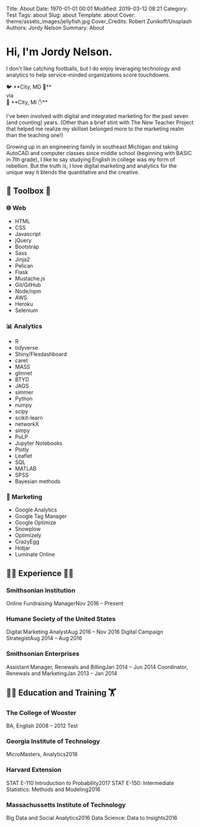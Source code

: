 Title: About
Date: 1970-01-01 00:01
Modified: 2019-03-12 08:21
Category: Test
Tags: about
Slug: about
Template: about
Cover: theme/assets_images/jellyfish.jpg
Cover_Credits: Robert Zunikoff/Unsplash
Authors: Jordy Nelson
Summary: About

# Hi, I'm Jordy Nelson.

I don't like catching footballs, but I do enjoy leveraging technology and analytics to help service-minded organizations score touchdowns.

<div class="article-content-container article-pq-container" markdown="1">
🐦 **City, MD 🦀** 
<br />
via
<br />
🚗 **City, MI ✋**
</div>

I've been involved with digital and integrated marketing for the past seven (and counting) years. (Other than a brief stint with The New Teacher Project that helped me realize my skillset belonged more to the marketing realm than the teaching one!)

Growing up in an engineering family in southeast Michigan and taking AutoCAD and computer classes since middle school (beginning with BASIC in 7th grade), I like to say studying English in college was my form of rebellion. But the truth is, I love digital marketing and analytics for the unique way it blends the quantitative and the creative.

<div class="toolbox">
<h2>🔧 Toolbox 📏</h2>

<div class="toolbox-web">
<h3>🌐 Web</h3>
<ul class="toolbox-list">
<li>HTML</li>
<li>CSS</li>
<li>Javascript</li>
<li>jQuery</li>
<li>Bootstrap</li>
<li>Sass</li>
<li>Jinja2</li>
<li>Pelican</li>
<li>Flask</li>
<li>Mustache.js</li>
<li>Git/GitHub</li>
<li>Node/npm</li>
<li>AWS</li>
<li>Heroku</li>
<li>Selenium</li>
</ul>
</div>

<div class="toolbox-data">
<h3>📊 Analytics</h3>
<ul class="toolbox-list">
<li>R</li>
<li>tidyverse</li>
<li>Shiny/Flexdashboard</li>
<li>caret</li>
<li>MASS</li>
<li>glmnet</li>
<li>BTYD</li>
<li>JAGS</li>
<li>simmer</li>
<li>Python</li>
<li>numpy</li>
<li>scipy</li>
<li>scikit-learn</li>
<li>networkX</li>
<li>simpy</li>
<li>PuLP</li>
<li>Jupyter Notebooks</li>
<li>Plotly</li>
<li>Leaflet</li>
<li>SQL</li>
<li>MATLAB</li>
<li>SPSS</li>
<li>Bayesian methods</li>
</ul>
</div>

<div class="toolbox-marketing">
<h3>📢 Marketing</h3>
<ul class="toolbox-list">
<li>Google Analytics</li>
<li>Google Tag Manager</li>
<li>Google Optimize</li>
<li>Snowplow</li>
<li>Optimizely</li>
<li>CrazyEgg</li>
<li>Hotjar</li>
<li>Luminate Online</li>
</ul>
</div>

</div>

<div class="work-history">

<h2>👨‍🏭 Experience 👨‍💻</h2>

<div class="experience">
<h3 class="experience-location" data-alt="Smithsonian Institution">Smithsonian Institution</h3>
<span class="experience-position">Online Fundraising Manager<span class="experience-time">Nov 2016 &ndash; Present</span></span>
</div>

<div class="experience">
<h3 class="experience-location" data-alt="Humane Society of the United States">Humane Society of the United States</h3>
<span class="experience-position">Digital Marketing Analyst<span class="experience-time">Aug 2016 &ndash; Nov 2016</span></span>
<span class="experience-position">Digital Campaign Strategist<span class="experience-time">Aug 2014 &ndash; Aug 2016</span></span>
</div>

<div class="experience">
<h3 class="experience-location" data-alt="Smithsonian Enterprises">Smithsonian Enterprises</h3>
<span class="experience-position">Assistant Manager, Renewals and Billing<span class="experience-time">Jan 2014 &ndash; Jun 2014</span></span>
<span class="experience-position">Coordinator, Renewals and Marketing<span class="experience-time">Jan 2013 &ndash; Jan 2014</span></span>
</div>

</div>



<div class="education">
<h2>👨‍🎓 Education and Training 🏋️</h2>

<div class="experience">
<h3 class="experience-location" data-alt="The College of Wooster">The College of Wooster</h3>
<span class="experience-position">BA, English
    <span class="experience-time">2008 &ndash; 2012</span>
    <span class="experience-more">Test</span>
</span>
</div>

<div class="experience">
<h3 class="experience-location" data-alt="Georgia Institute of Technology">Georgia Institute of Technology</h3>
<span class="experience-position">MicroMasters, Analytics<span class="experience-time">2018</span></span>
</div>

<div class="experience">
<h3 class="experience-location" data-alt="Harvard Extension">Harvard Extension</h3>
<span class="experience-position">STAT E-110 Introduction to Probability<span class="experience-time">2017</span></span>
<span class="experience-position">STAT E-150: Intermediate Statistics: Methods and Modeling<span class="experience-time">2016</span></span>
</div>

<div class="experience">
<h3 class="experience-location" data-alt="Massachussetts Institute of Technology">Massachussetts Institute of Technology</h3>
<span class="experience-position">Big Data and Social Analytics<span class="experience-time">2016</span></span>
<span class="experience-position">Data Science: Data to Insights<span class="experience-time">2016</span></span>
</div>

</div>